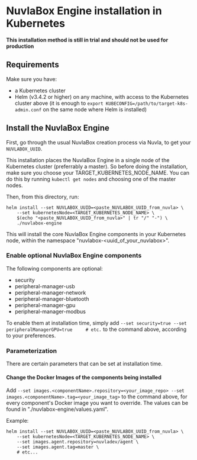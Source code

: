 # NuvlaBox Engine installation in Kubernetes

**This installation method is still in trial and should not be used for production**

## Requirements

Make sure you have:
 - a Kubernetes cluster
 - Helm (v3.4.2 or higher) on any machine, with access to the Kubernetes cluster above (it is enough to `export KUBECONFIG=/path/to/target-k8s-admin.conf` on the same node where Helm is installed)
 
## Install the NuvlaBox Engine

First, go through the usual NuvlaBox creation process via Nuvla, to get your `NUVLABOX_UUID`.

This installation places the NuvlaBox Engine in a single node of the Kubernetes cluster (preferrably a master). So before doing the installation, make sure you choose your TARGET_KUBERNETES_NODE_NAME. You can do this by running `kubectl get nodes` and choosing one of the master nodes.

Then, from this directory, run:

```
helm install --set NUVLABOX_UUID=<paste_NUVLABOX_UUID_from_nuvla> \
    --set kubernetesNode=<TARGET_KUBERNETES_NODE_NAME> \
    $(echo "<paste_NUVLABOX_UUID_from_nuvla>" | tr "/" "-") \
    ./nuvlabox-engine
```

This will install the core NuvlaBox Engine components in your Kubernetes node, within the namespace "nuvlabox-<uuid_of_your_nuvlabox>".

### Enable optional NuvlaBox Engine components

The following components are optional:
 - security
 - peripheral-manager-usb
 - peripheral-manager-network
 - peripheral-manager-bluetooth
 - peripheral-manager-gpu
 - peripheral-manager-modbus
 
To enable them at installation time, simply add `--set security=true --set peripheralManagerGPU=true     # etc.` to the command above, according to your preferences.

### Parameterization

There are certain parameters that can be set at installation time.

#### Change the Docker Images of the components being installed

Add `--set images.<componentName>.repository=<your_image_repo> --set images.<componentName>.tag=<your_image_tag>` to the command above, for every component's Docker image you want to override. The <componentName> values can be found in "./nuvlabox-engine/values.yaml". 

Example:

```
helm install --set NUVLABOX_UUID=<paste_NUVLABOX_UUID_from_nuvla> \
    --set kubernetesNode=<TARGET_KUBERNETES_NODE_NAME> \
    --set images.agent.repository=nuvladev/agent \
    --set images.agent.tag=master \
    # etc...
```
  